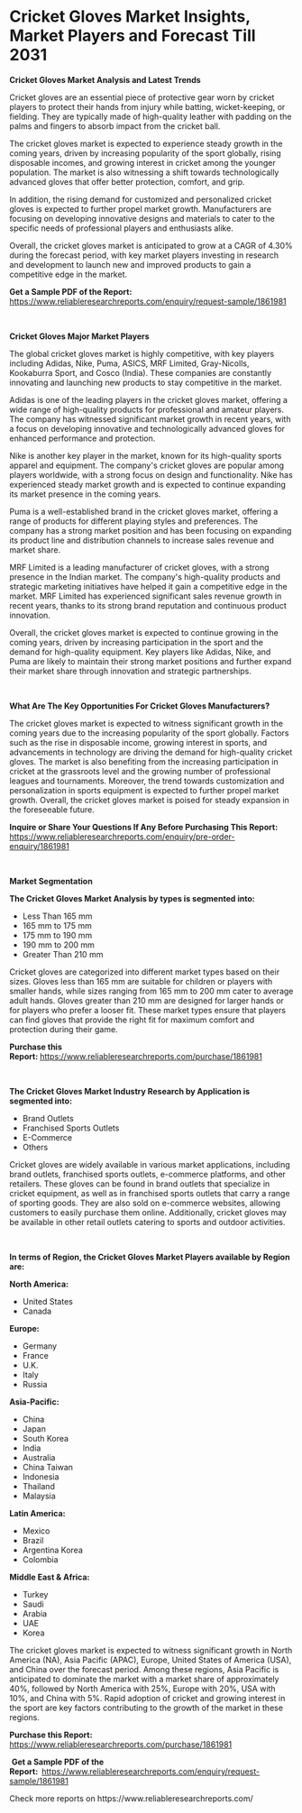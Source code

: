 <p><h1>Cricket Gloves Market Insights, Market Players and Forecast Till 2031</h1></p><p><strong>Cricket Gloves Market Analysis and Latest Trends</strong></p>
<p><p>Cricket gloves are an essential piece of protective gear worn by cricket players to protect their hands from injury while batting, wicket-keeping, or fielding. They are typically made of high-quality leather with padding on the palms and fingers to absorb impact from the cricket ball.</p><p>The cricket gloves market is expected to experience steady growth in the coming years, driven by increasing popularity of the sport globally, rising disposable incomes, and growing interest in cricket among the younger population. The market is also witnessing a shift towards technologically advanced gloves that offer better protection, comfort, and grip.</p><p>In addition, the rising demand for customized and personalized cricket gloves is expected to further propel market growth. Manufacturers are focusing on developing innovative designs and materials to cater to the specific needs of professional players and enthusiasts alike.</p><p>Overall, the cricket gloves market is anticipated to grow at a CAGR of 4.30% during the forecast period, with key market players investing in research and development to launch new and improved products to gain a competitive edge in the market.</p></p>
<p><strong>Get a Sample PDF of the Report:&nbsp;</strong> <a href="https://www.reliableresearchreports.com/enquiry/request-sample/1861981">https://www.reliableresearchreports.com/enquiry/request-sample/1861981</a></p>
<p>&nbsp;</p>
<p><strong>Cricket Gloves Major Market Players</strong></p>
<p><p>The global cricket gloves market is highly competitive, with key players including Adidas, Nike, Puma, ASICS, MRF Limited, Gray-Nicolls, Kookaburra Sport, and Cosco (India). These companies are constantly innovating and launching new products to stay competitive in the market.</p><p>Adidas is one of the leading players in the cricket gloves market, offering a wide range of high-quality products for professional and amateur players. The company has witnessed significant market growth in recent years, with a focus on developing innovative and technologically advanced gloves for enhanced performance and protection.</p><p>Nike is another key player in the market, known for its high-quality sports apparel and equipment. The company's cricket gloves are popular among players worldwide, with a strong focus on design and functionality. Nike has experienced steady market growth and is expected to continue expanding its market presence in the coming years.</p><p>Puma is a well-established brand in the cricket gloves market, offering a range of products for different playing styles and preferences. The company has a strong market position and has been focusing on expanding its product line and distribution channels to increase sales revenue and market share.</p><p>MRF Limited is a leading manufacturer of cricket gloves, with a strong presence in the Indian market. The company's high-quality products and strategic marketing initiatives have helped it gain a competitive edge in the market. MRF Limited has experienced significant sales revenue growth in recent years, thanks to its strong brand reputation and continuous product innovation.</p><p>Overall, the cricket gloves market is expected to continue growing in the coming years, driven by increasing participation in the sport and the demand for high-quality equipment. Key players like Adidas, Nike, and Puma are likely to maintain their strong market positions and further expand their market share through innovation and strategic partnerships.</p></p>
<p>&nbsp;</p>
<p><strong>What Are The Key Opportunities For Cricket Gloves Manufacturers?</strong></p>
<p><p>The cricket gloves market is expected to witness significant growth in the coming years due to the increasing popularity of the sport globally. Factors such as the rise in disposable income, growing interest in sports, and advancements in technology are driving the demand for high-quality cricket gloves. The market is also benefiting from the increasing participation in cricket at the grassroots level and the growing number of professional leagues and tournaments. Moreover, the trend towards customization and personalization in sports equipment is expected to further propel market growth. Overall, the cricket gloves market is poised for steady expansion in the foreseeable future.</p></p>
<p><strong>Inquire or Share Your Questions If Any Before Purchasing This Report:</strong> <a href="https://www.reliableresearchreports.com/enquiry/pre-order-enquiry/1861981">https://www.reliableresearchreports.com/enquiry/pre-order-enquiry/1861981</a></p>
<p>&nbsp;</p>
<p><strong>Market Segmentation</strong></p>
<p><strong>The Cricket Gloves Market Analysis by types is segmented into:</strong></p>
<p><ul><li>Less Than 165 mm</li><li>165 mm to 175 mm</li><li>175 mm to 190 mm</li><li>190 mm to 200 mm</li><li>Greater Than 210 mm</li></ul></p>
<p><p>Cricket gloves are categorized into different market types based on their sizes. Gloves less than 165 mm are suitable for children or players with smaller hands, while sizes ranging from 165 mm to 200 mm cater to average adult hands. Gloves greater than 210 mm are designed for larger hands or for players who prefer a looser fit. These market types ensure that players can find gloves that provide the right fit for maximum comfort and protection during their game.</p></p>
<p><strong>Purchase this Report:&nbsp;</strong><a href="https://www.reliableresearchreports.com/purchase/1861981">https://www.reliableresearchreports.com/purchase/1861981</a></p>
<p>&nbsp;</p>
<p><strong>The Cricket Gloves Market Industry Research by Application is segmented into:</strong></p>
<p><ul><li>Brand Outlets</li><li>Franchised Sports Outlets</li><li>E-Commerce</li><li>Others</li></ul></p>
<p><p>Cricket gloves are widely available in various market applications, including brand outlets, franchised sports outlets, e-commerce platforms, and other retailers. These gloves can be found in brand outlets that specialize in cricket equipment, as well as in franchised sports outlets that carry a range of sporting goods. They are also sold on e-commerce websites, allowing customers to easily purchase them online. Additionally, cricket gloves may be available in other retail outlets catering to sports and outdoor activities.</p></p>
<p>&nbsp;</p>
<p><strong>In terms of Region, the Cricket Gloves Market Players available by Region are:</strong></p>
<p>
    <p> <strong> North America: </strong>
        <ul>
            <li>United States</li>
            <li>Canada</li>
        </ul>
        </p> 
    <p> <strong> Europe: </strong>
        <ul>
            <li>Germany</li>
            <li>France</li>
            <li>U.K.</li>
            <li>Italy</li>
            <li>Russia</li>
        </ul>
        </p> 
    <p> <strong> Asia-Pacific: </strong>
        <ul>
            <li>China</li>
            <li>Japan</li>
            <li>South Korea</li>
            <li>India</li>
            <li>Australia</li>
            <li>China Taiwan</li>
            <li>Indonesia</li>
            <li>Thailand</li>
            <li>Malaysia</li>
        </ul>
        </p> 
    <p> <strong> Latin America: </strong>
        <ul>
            <li>Mexico</li>
            <li>Brazil</li>
            <li>Argentina Korea</li>
            <li>Colombia</li>
        </ul>
        </p> 
    <p> <strong> Middle East & Africa: </strong>
        <ul>
            <li>Turkey</li>
            <li>Saudi</li>
            <li>Arabia</li>
            <li>UAE</li>
            <li>Korea</li>
        </ul>
    </p>
    </p>
<p><p>The cricket gloves market is expected to witness significant growth in North America (NA), Asia Pacific (APAC), Europe, United States of America (USA), and China over the forecast period. Among these regions, Asia Pacific is anticipated to dominate the market with a market share of approximately 40%, followed by North America with 25%, Europe with 20%, USA with 10%, and China with 5%. Rapid adoption of cricket and growing interest in the sport are key factors contributing to the growth of the market in these regions.</p></p>
<p><strong>Purchase this Report: </strong><a href="https://www.reliableresearchreports.com/purchase/1861981">https://www.reliableresearchreports.com/purchase/1861981</a></p>
<p>&nbsp;<strong>Get a Sample PDF of the Report:&nbsp;&nbsp;</strong><a href="https://www.reliableresearchreports.com/enquiry/request-sample/1861981">https://www.reliableresearchreports.com/enquiry/request-sample/1861981</a></p>
<p><strong></strong></p>
<p>Check more reports on https://www.reliableresearchreports.com/</p>